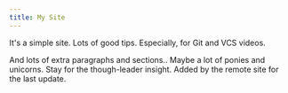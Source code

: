 ```yaml
---
title: My Site
---
```


It's a simple site.
Lots of good tips.
Especially, for Git and VCS videos.

And lots of extra paragraphs and sections..
Maybe a lot of ponies and unicorns.
Stay for the though-leader insight.
Added by the remote site for the last update.
